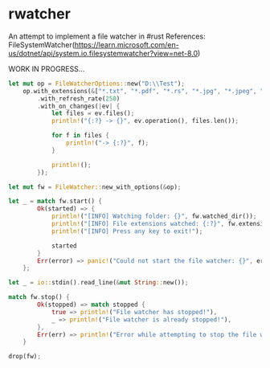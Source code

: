 # rwatcher
An attempt to implement a file watcher in #rust
References: FileSystemWatcher(https://learn.microsoft.com/en-us/dotnet/api/system.io.filesystemwatcher?view=net-8.0)

WORK IN PROGRESS...

```rust
let mut op = FileWatcherOptions::new("D:\\Test");
    op.with_extensions(&["*.txt", "*.pdf", "*.rs", "*.jpg", "*.jpeg", "*.*"])
        .with_refresh_rate(250)
        .with_on_changes(|ev| {
            let files = ev.files();
            println!("{:?} -> {}", ev.operation(), files.len());

            for f in files {
                println!("-> {:?}", f);
            }

            println!();
        });

let mut fw = FileWatcher::new_with_options(&op);

let _ = match fw.start() {
        Ok(started) => {
            println!("[INFO] Watching folder: {}", fw.watched_dir());
            println!("[INFO] File extensions watched: {:?}", fw.extensions());
            println!("[INFO] Press any key to exit!");

            started
        }
        Err(error) => panic!("Could not start the file watcher: {}", error),
    };

let _ = io::stdin().read_line(&mut String::new());

match fw.stop() {
        Ok(stopped) => match stopped {
            true => println!("File watcher has stopped!"),
            _ => println!("File watcher is already stopped!"),
        },
        Err(err) => println!("Error while attempting to stop the file watcher: {:?}", err),
    }

drop(fw);
```
